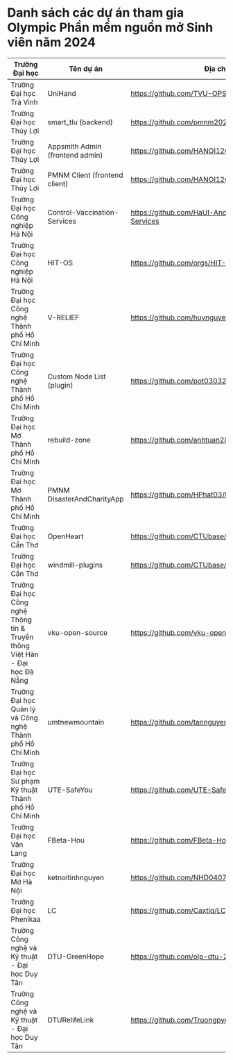 # Danh sách các dự án tham gia Olympic Phần mềm nguồn mở Sinh viên năm 2024


| Trường Đại học | Tên dự án | Địa chỉ GitHub |
|---|---|---|
| Trường Đại học Trà Vinh | UniHand | https://github.com/TVU-OPS/UniHand |
| Trường Đại học Thủy Lợi | smart_tlu (backend) | https://github.com/pmnm2024/smart_tlu |
| Trường Đại học Thủy Lợi | Appsmith Admin (frontend admin) | https://github.com/HANOI120104/Appsmith_Admin |
| Trường Đại học Thủy Lợi | PMNM Client (frontend client) | https://github.com/HANOI120104/PMNM_Client |
| Trường Đại học Công nghiệp Hà Nội | Control-Vaccination-Services | https://github.com/HaUI-AnodisO/Control-Vaccination-Services |
| Trường Đại học Công nghiệp Hà Nội | HIT-OS | https://github.com/orgs/HIT-OS/repositories |
| Trường Đại học Công nghệ Thành phố Hồ Chí Minh | V-RELIEF | https://github.com/huynguyenjv/V-RELIEF |
| Trường Đại học Công nghệ Thành phố Hồ Chí Minh | Custom Node List (plugin) | https://github.com/pot030321/Custom_Node_List |
| Trường Đại học Mở Thành phố Hồ Chí Minh | rebuild-zone | https://github.com/anhtuan284/rebuild-zone |
| Trường Đại học Mở Thành phố Hồ Chí Minh | PMNM DisasterAndCharityApp | https://github.com/HPhat03/PMNM_DisasterAndCharityApp |
| Trường Đại học Cần Thơ | OpenHeart | https://github.com/CTUbase/OpenHeart |
| Trường Đại học Cần Thơ | windmill-plugins | https://github.com/CTUbase/windmill-plugins |
| Trường Đại học Công nghệ Thông tin & Truyền thông Việt Hàn - Đại học Đà Nẵng | vku-open-source | https://github.com/vku-open-source |
| Trường Đại học Quản lý và Công nghệ Thành phố Hồ Chí Minh | umtnewmountain | https://github.com/tannguyen1129/umtnewmountain.git |
| Trường Đại học Sư phạm Kỹ thuật Thành phố Hồ Chí Minh | UTE-SafeYou | https://github.com/UTE-SafeYou |
| Trường Đại học Văn Lang | FBeta-Hou | https://github.com/FBeta-Hou |
| Trường Đại học Mở Hà Nội | ketnoitinhnguyen | https://github.com/NHD04072004/ketnoitinhnguyen |
| Trường Đại học Phenikaa | LC | https://github.com/Caxtiq/LC |
| Trường Công nghệ và Kỹ thuật - Đại học Duy Tân | DTU-GreenHope | https://github.com/olp-dtu-2024/DTU-GreenHope |
| Trường Công nghệ và Kỹ thuật - Đại học Duy Tân | DTURelifeLink | https://github.com/Truongpyeo/DTURelifeLink |
